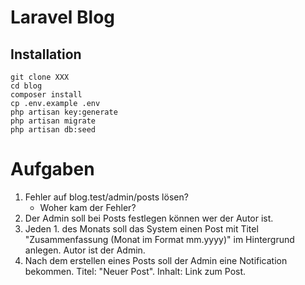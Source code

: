 # Laravel Blog

## Installation

```
git clone XXX
cd blog
composer install
cp .env.example .env
php artisan key:generate
php artisan migrate
php artisan db:seed
```


# Aufgaben

1. Fehler auf blog.test/admin/posts lösen?
    - Woher kam der Fehler?
2. Der Admin soll bei Posts festlegen können wer der Autor ist.
3. Jeden 1. des Monats soll das System einen Post mit Titel "Zusammenfassung (Monat im Format mm.yyyy)" im Hintergrund anlegen. Autor ist der Admin.
4. Nach dem erstellen eines Posts soll der Admin eine Notification bekommen. Titel: "Neuer Post". Inhalt: Link zum Post.


